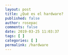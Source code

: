 ```yaml
---
layout: post
title: ¿Qué es el hardware?
published: false
author: rosepac
comments: false
date: 2019-03-25 11:03:37
tags: [ ]
categories: [ ]
permalink: /hardware
---
```

